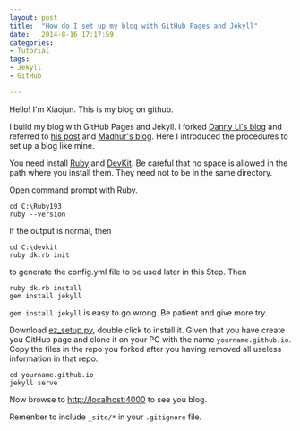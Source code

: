 ```yaml
---
layout: post
title:  "How do I set up my blog with GitHub Pages and Jekyll"
date:   2014-8-16 17:17:59
categories: 
- Tutorial
tags:
- Jekyll
- GitHub

---
```


Hello! I'm Xiaojun. This is my blog on github.

I build my blog with GitHub Pages and Jekyll. I forked [Danny Li's blog](http://dannyli.net) and referred to [his post][1] and [Madhur's blog][3]. Here I introduced the procedures to set up a blog like mine.

You need install [Ruby][4] and [DevKit][5]. Be careful that no space is allowed in the path where you install them. They need not to be in the same directory.

Open command prompt with Ruby. 

```
cd C:\Ruby193
ruby --version
```

If the output is normal, then

```
cd C:\devkit
ruby dk.rb init
```

to generate the config.yml file to be used later in this Step. Then

```
ruby dk.rb install
gem install jekyll
```

`gem install jekyll` is easy to go wrong. Be patient and give more try.


Download [ez_setup.py][2], double click to install it. Given that you have create you GitHub page and clone it on your PC with the name `yourname.github.io`. Copy the files in the repo you forked after you having removed all useless information in that repo.

```
cd yourname.github.io
jekyll serve
```

Now browse to <http://localhost:4000> to see you blog.

Remenber to include `_site/*` in your `.gitignore` file.


[2]: https://bootstrap.pypa.io/ez_setup.py
[1]: http://dannyli.net/notes/fix-problems-of-jekyll-on-windows/
[3]: http://www.madhur.co.in/blog/2011/09/01/runningjekyllwindows.html
[4]: http://dl.bintray.com/oneclick/rubyinstaller/rubyinstaller-1.9.3-p448.exe?direct
[5]: https://github.com/downloads/oneclick/rubyinstaller/DevKit-tdm-32-4.5.2-20111229-1559-sfx.exe